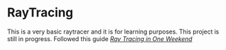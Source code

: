 # RayTracing

This is a very basic raytracer and it is for learning purposes.
This project is still in progress.
Followed this guide
[_Ray Tracing in One Weekend_](https://raytracing.github.io/books/RayTracingInOneWeekend.html)
